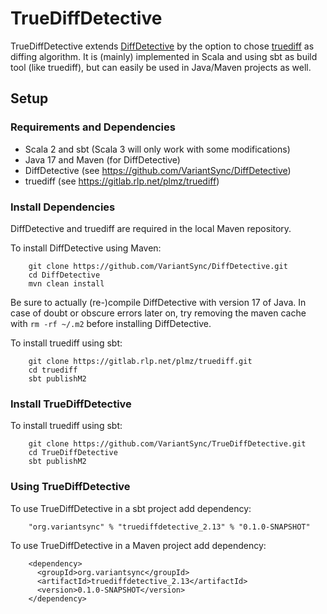# TrueDiffDetective
TrueDiffDetective extends [DiffDetective](https://github.com/VariantSync/DiffDetective) by the option to chose [truediff](https://gitlab.rlp.net/plmz/truediff) as diffing algorithm.
It is (mainly) implemented in Scala and using sbt as build tool (like truediff), but can easily be used in Java/Maven projects as well.

## Setup
### Requirements and Dependencies
- Scala 2 and sbt (Scala 3 will only work with some modifications)
- Java 17 and Maven (for DiffDetective)
- DiffDetective (see https://github.com/VariantSync/DiffDetective)
- truediff (see https://gitlab.rlp.net/plmz/truediff)

### Install Dependencies
DiffDetective and truediff are required in the local Maven repository. 

To install DiffDetective using Maven:
```shell
    git clone https://github.com/VariantSync/DiffDetective.git
    cd DiffDetective
    mvn clean install
```
Be sure to actually (re-)compile DiffDetective with version 17 of Java.
In case of doubt or obscure errors later on, try removing the maven cache with `rm -rf ~/.m2` before installing DiffDetective.
    
To install truediff using sbt:
```shell
    git clone https://gitlab.rlp.net/plmz/truediff.git
    cd truediff
    sbt publishM2
```

### Install TrueDiffDetective
To install truediff using sbt:
```shell
    git clone https://github.com/VariantSync/TrueDiffDetective.git
    cd TrueDiffDetective
    sbt publishM2
```

### Using TrueDiffDetective
To use TrueDiffDetective in a sbt project add dependency:
```
    "org.variantsync" % "truediffdetective_2.13" % "0.1.0-SNAPSHOT"
```

To use TrueDiffDetective in a Maven project add dependency:
```
    <dependency>
      <groupId>org.variantsync</groupId>
      <artifactId>truediffdetective_2.13</artifactId>
      <version>0.1.0-SNAPSHOT</version>
    </dependency>
```
